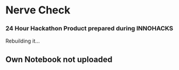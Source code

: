 # Nerve Check
### 24 Hour Hackathon Product prepared during INNOHACKS
Rebuilding it...
## Own Notebook not uploaded
